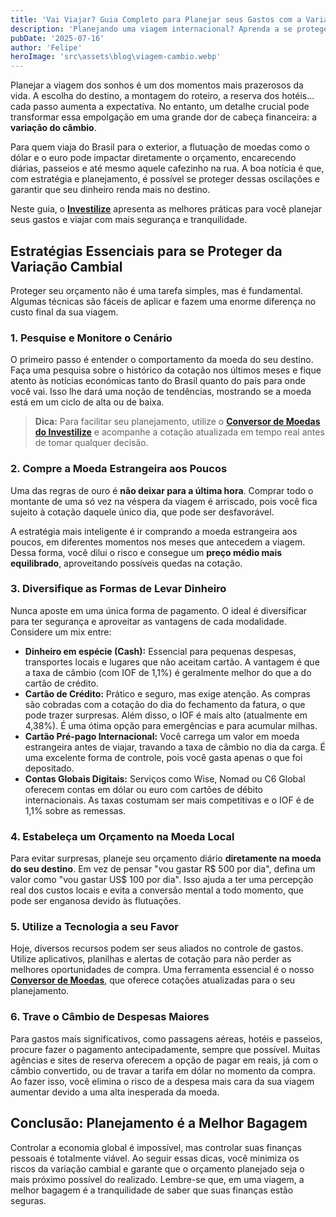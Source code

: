 ```yaml
---
title: 'Vai Viajar? Guia Completo para Planejar seus Gastos com a Variação do Câmbio'
description: 'Planejando uma viagem internacional? Aprenda a se proteger da variação do câmbio com 6 estratégias práticas sobre como e quando comprar dólar, euro e outras moedas.'
pubDate: '2025-07-16'
author: 'Felipe'
heroImage: 'src\assets\blog\viagem-cambio.webp'
---
```


Planejar a viagem dos sonhos é um dos momentos mais prazerosos da vida. A escolha do destino, a montagem do roteiro, a reserva dos hotéis... cada passo aumenta a expectativa. No entanto, um detalhe crucial pode transformar essa empolgação em uma grande dor de cabeça financeira: a **variação do câmbio**.

Para quem viaja do Brasil para o exterior, a flutuação de moedas como o dólar e o euro pode impactar diretamente o orçamento, encarecendo diárias, passeios e até mesmo aquele cafezinho na rua. A boa notícia é que, com estratégia e planejamento, é possível se proteger dessas oscilações e garantir que seu dinheiro renda mais no destino.

Neste guia, o [**Investilize**](https://investilize.com.br/) apresenta as melhores práticas para você planejar seus gastos e viajar com mais segurança e tranquilidade.

## Estratégias Essenciais para se Proteger da Variação Cambial

Proteger seu orçamento não é uma tarefa simples, mas é fundamental. Algumas técnicas são fáceis de aplicar e fazem uma enorme diferença no custo final da sua viagem.

### 1. Pesquise e Monitore o Cenário

O primeiro passo é entender o comportamento da moeda do seu destino. Faça uma pesquisa sobre o histórico da cotação nos últimos meses e fique atento às notícias económicas tanto do Brasil quanto do país para onde você vai. Isso lhe dará uma noção de tendências, mostrando se a moeda está em um ciclo de alta ou de baixa.

> **Dica:** Para facilitar seu planejamento, utilize o [**Conversor de Moedas do Investilize**](https://investilize.com.br/ferramentas/conversor-de-moedas/) e acompanhe a cotação atualizada em tempo real antes de tomar qualquer decisão.

### 2. Compre a Moeda Estrangeira aos Poucos

Uma das regras de ouro é **não deixar para a última hora**. Comprar todo o montante de uma só vez na véspera da viagem é arriscado, pois você fica sujeito à cotação daquele único dia, que pode ser desfavorável.

A estratégia mais inteligente é ir comprando a moeda estrangeira aos poucos, em diferentes momentos nos meses que antecedem a viagem. Dessa forma, você dilui o risco e consegue um **preço médio mais equilibrado**, aproveitando possíveis quedas na cotação.

### 3. Diversifique as Formas de Levar Dinheiro

Nunca aposte em uma única forma de pagamento. O ideal é diversificar para ter segurança e aproveitar as vantagens de cada modalidade. Considere um mix entre:

* **Dinheiro em espécie (Cash):** Essencial para pequenas despesas, transportes locais e lugares que não aceitam cartão. A vantagem é que a taxa de câmbio (com IOF de 1,1%) é geralmente melhor do que a do cartão de crédito.
* **Cartão de Crédito:** Prático e seguro, mas exige atenção. As compras são cobradas com a cotação do dia do fechamento da fatura, o que pode trazer surpresas. Além disso, o IOF é mais alto (atualmente em 4,38%). É uma ótima opção para emergências e para acumular milhas.
* **Cartão Pré-pago Internacional:** Você carrega um valor em moeda estrangeira antes de viajar, travando a taxa de câmbio no dia da carga. É uma excelente forma de controle, pois você gasta apenas o que foi depositado.
* **Contas Globais Digitais:** Serviços como Wise, Nomad ou C6 Global oferecem contas em dólar ou euro com cartões de débito internacionais. As taxas costumam ser mais competitivas e o IOF é de 1,1% sobre as remessas.

### 4. Estabeleça um Orçamento na Moeda Local

Para evitar surpresas, planeje seu orçamento diário **diretamente na moeda do seu destino**. Em vez de pensar "vou gastar R$ 500 por dia", defina um valor como "vou gastar US$ 100 por dia". Isso ajuda a ter uma percepção real dos custos locais e evita a conversão mental a todo momento, que pode ser enganosa devido às flutuações.

### 5. Utilize a Tecnologia a seu Favor

Hoje, diversos recursos podem ser seus aliados no controle de gastos. Utilize aplicativos, planilhas e alertas de cotação para não perder as melhores oportunidades de compra. Uma ferramenta essencial é o nosso [**Conversor de Moedas**](https://investilize.com.br/ferramentas/conversor-de-moedas/), que oferece cotações atualizadas para o seu planejamento.

### 6. Trave o Câmbio de Despesas Maiores

Para gastos mais significativos, como passagens aéreas, hotéis e passeios, procure fazer o pagamento antecipadamente, sempre que possível. Muitas agências e sites de reserva oferecem a opção de pagar em reais, já com o câmbio convertido, ou de travar a tarifa em dólar no momento da compra. Ao fazer isso, você elimina o risco de a despesa mais cara da sua viagem aumentar devido a uma alta inesperada da moeda.

## Conclusão: Planejamento é a Melhor Bagagem

Controlar a economia global é impossível, mas controlar suas finanças pessoais é totalmente viável. Ao seguir essas dicas, você minimiza os riscos da variação cambial e garante que o orçamento planejado seja o mais próximo possível do realizado. Lembre-se que, em uma viagem, a melhor bagagem é a tranquilidade de saber que suas finanças estão seguras.

<br/>